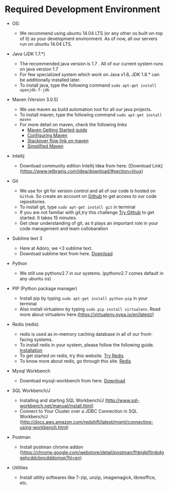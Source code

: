 # Required Development Environment

- OS:
	+ We recommend using ubuntu 14.04 LTS (or any other os built on-top of it) as your development environment. As of now, all our servers run on ubuntu 14.04 LTS.

- Java (JDK 1.7.*)
 	+ The recommended java version is 1.7 . All of our current system runs on java version 1.7
 	+ For few specialized system which work on Java v1.8, JDK 1.8.* can be additionally installed later.
	+ To install java, type the following command `sudo apt-get install openjdk-7-jdk`

- Maven (Version 3.0.5)
	+ We use maven as build automation tool for all our java projects.
	+ To install maven, type the following command `sudo apt-get install maven`
	+ For more detail on maven, check the following links
		* [Maven Getting Started guide](http://maven.apache.org/guides/getting-started/index.html)
		* [Configuring Maven](http://maven.apache.org/guides/mini/guide-configuring-maven.html)
		* [Stackover flow link on maven](http://stackoverflow.com/questions/5901378/what-exactly-is-a-maven-snapshot-and-why-do-we-need-it)
		* [Simplified Maven](http://tedwise.com/2009/11/09/simple-guide-to-maven)
- Intellij
	+ Download community edition Intellij Idea from here. [Download Link] (https://www.jetbrains.com/idea/download/#section=linux)
- Git 
	+ We use for git for version control and all of our code is hosted on `Github`. So create an account on [Github](https://github.com) to get access to our code repositories.
	+ To install git, type `sudo apt-get install git` in terminal
	+ If you are not familiar with git,try this challenge [Try Github](https://try.github.io/levels/1/challenges/1) to get started. It takes 15 minutes.
	+ Get clear understanding of git, as it plays an important role in your code management and team collobaration

- Sublime text 3
	+ Here at Adoro, we <3 sublime text. 
	+ Download sublime text from here. [Download](https://www.sublimetext.com/3)

- Python
	+ We still use pythonv2.7 in our systems. (pythonv2.7 comes default in any ubuntu os)

- PIP (Python package manager)
	+ Install pip by typing `sudo apt-get install python-pip` in your terminal
	+ Also install virtualenv by typing `sudo pip install virtualenv`. Read more about virtualenv here.(https://virtualenv.pypa.io/en/latest/)

- Redis (redis)
	+  redis is used as in-memory caching database in all of our front-facing systems.
	+  To install redis in your system, please follow the following guide. [Installation](https://www.digitalocean.com/community/tutorials/how-to-install-and-use-redis)
	+  To get started on redis, try this website. [Try Redis](http://try.redis.io/)
	+  To know more about redis, go through this site. [Redis](http://redis.io)

- Mysql Workbench
	+ Download mysql-workbench from here. [Download](https://dev.mysql.com/downloads/workbench/)

- SQL Workbench/J
	+ Installing and starting SQL Workbench/J (http://www.sql-workbench.net/manual/install.html)
	+ Connect to Your Cluster over a JDBC Connection in SQL Workbench/J (http://docs.aws.amazon.com/redshift/latest/mgmt/connecting-using-workbench.html)

- Postman
	+ Install postman chrome addon (https://chrome.google.com/webstore/detail/postman/fhbjgbiflinjbdggehcddcbncdddomop?hl=en)
	
- Utilities
	+ Install utility softwares like 7-zip, unzip, imagemagick, libreoffice, etc.
